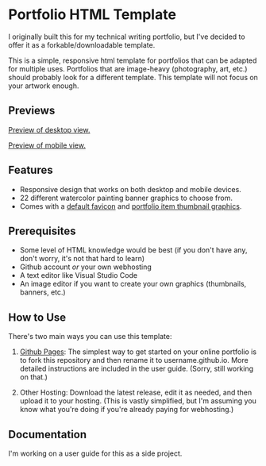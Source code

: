 # Portfolio HTML Template

I originally built this for my technical writing portfolio, but I've decided to offer it as a forkable/downloadable template.

This is a simple, responsive html template for portfolios that can be adapted for multiple uses. Portfolios that are image-heavy (photography, art, etc.) should probably look for a different template. This template will not focus on your artwork enough.

## Previews

[Preview of desktop view.](https://raw.githubusercontent.com/nessdocs/nessdocs-portfolio-html-template/main/desktop-preview.png)

[Preview of mobile view.](https://raw.githubusercontent.com/nessdocs/nessdocs-portfolio-html-template/main/mobile-preview.png)

## Features

* Responsive design that works on both desktop and mobile devices.
* 22 different watercolor painting banner graphics to choose from.
* Comes with a [default favicon](https://pixabay.com/vectors/flat-design-symbol-icon-www-2126884/) and [portfolio item thumbnail graphics](https://pixabay.com/collections/file-format-set-5790206/). 

## Prerequisites

* Some level of HTML knowledge would be best (if you don't have any, don't worry, it's not that hard to learn)
* Github account *or* your own webhosting
* A text editor like Visual Studio Code
* An image editor if you want to create your own graphics (thumbnails, banners, etc.)

## How to Use

There's two main ways you can use this template:

1. [Github Pages](https://pages.github.com/): The simplest way to get started on your online portfolio is to fork this repository and then rename it to username.github.io. More detailed instructions are included in the user guide. (Sorry, still working on that.)

2. Other Hosting: Download the latest release, edit it as needed, and then upload it to your hosting. (This is vastly simplified, but I'm assuming you know what you're doing if you're already paying for webhosting.)

## Documentation

I'm working on a user guide for this as a side project.
